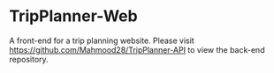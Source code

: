 # TripPlanner-Web
A front-end for a trip planning website.
Please visit https://github.com/Mahmood28/TripPlanner-API to view the back-end repository.
